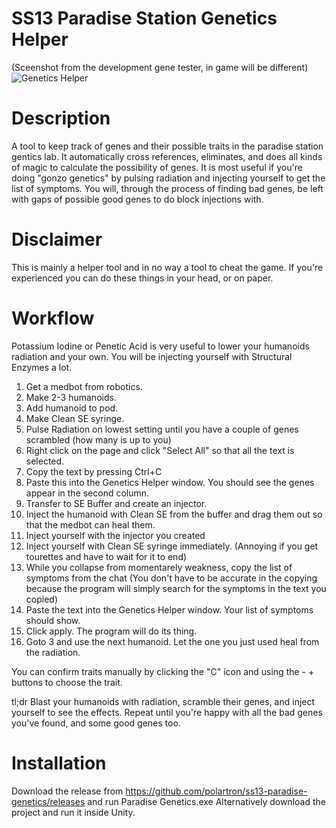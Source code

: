 # SS13 Paradise Station Genetics Helper 

(Sceenshot from the development gene tester, in game will be different)
![Genetics Helper](https://i.imgur.com/jdrSn2J.png)

# Description

A tool to keep track of genes and their possible traits in the paradise station gentics lab. It automatically cross references, eliminates, and does all kinds of magic to calculate the possibility of genes. 
It is most useful if you're doing "gonzo genetics" by pulsing radiation and injecting yourself to get the list of symptoms. 
You will, through the process of finding bad genes, be left with gaps of possible good genes to do block injections with. 

# Disclaimer
This is mainly a helper tool and in no way a tool to cheat the game. If you're experienced you can do these things in your head, or on paper.

# Workflow

Potassium Iodine or Penetic Acid is very useful to lower your humanoids radiation and your own. You will be injecting yourself with Structural Enzymes a lot.


1. Get a medbot from robotics.
2. Make 2-3 humanoids.
3. Add humanoid to pod.
4. Make Clean SE syringe.
5. Pulse Radiation on lowest setting until you have a couple of genes scrambled (how many is up to you)
6. Right click on the page and click "Select All" so that all the text is selected.
7. Copy the text by pressing Ctrl+C
8. Paste this into the Genetics Helper window. You should see the genes appear in the second column. 
9. Transfer to SE Buffer and create an injector.
10. Inject the humanoid with Clean SE from the buffer and drag them out so that the medbot can heal them.
11. Inject yourself with the injector you created
12. Inject yourself with Clean SE syringe immediately. (Annoying if you get tourettes and have to wait for it to end)
12. While you collapse from momentarely weakness, copy the list of symptoms from the chat (You don't have to be accurate in the copying because the program will simply search for the symptoms in the text you copied)
13. Paste the text into the Genetics Helper window. Your list of symptoms should show.
14. Click apply. The program will do its thing.
15. Goto 3 and use the next humanoid. Let the one you just used heal from the radiation.

You can confirm traits manually by clicking the "C" icon and using the - + buttons to choose the trait. 

tl;dr Blast your humanoids with radiation, scramble their genes, and inject yourself to see the effects. 
Repeat until you're happy with all the bad genes you've found, and some good genes too. 

# Installation

Download the release from https://github.com/polartron/ss13-paradise-genetics/releases and run Paradise Genetics.exe
Alternatively download the project and run it inside Unity.
